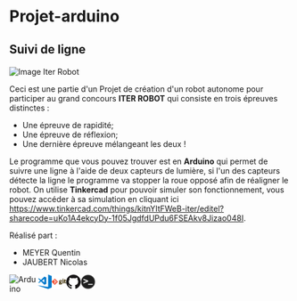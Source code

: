 Projet-arduino  
=
Suivi de ligne
-

<img align="center" alt="Image Iter Robot" width="400px" src="http://www.itercad.org/robots2018/tests_maquette.jpg"/>

Ceci est une partie d'un Projet de création d'un robot autonome pour participer au grand concours **ITER ROBOT** qui consiste en trois épreuves distinctes :
- Une épreuve de rapidité;
- Une épreuve de réflexion;
- Une dernière épreuve mélangeant les deux !


Le programme que vous pouvez trouver est en **Arduino** qui permet de suivre une ligne à l'aide de deux capteurs de lumière, si l'un des capteurs détecte la ligne le programme va stopper la roue opposé afin de réaligner le robot.
On utilise **Tinkercad** pour pouvoir simuler son fonctionnement, vous pouvez accéder à sa simulation en cliquant ici https://www.tinkercad.com/things/kitnYItFWeB-iter/editel?sharecode=uKo1A4ekcyDy-1f05JgdfdUPdu6FSEAkv8Jizao048I.

Réalisé part :

- MEYER Quentin
- JAUBERT Nicolas

<img align="left" alt="Arduino" width="50px" src="https://www.google.com/url?sa=i&url=https%3A%2F%2Ffr.wikipedia.org%2Fwiki%2FArduino&psig=AOvVaw2F00GX3PvVXcxS6OtCdyo_&ust=1610465229390000&source=images&cd=vfe&ved=0CAIQjRxqFwoTCKjh2tOYlO4CFQAAAAAdAAAAABAJ" />
<img align="left" alt="Visual Studio Code" width="26px" src="https://raw.githubusercontent.com/github/explore/80688e429a7d4ef2fca1e82350fe8e3517d3494d/topics/visual-studio-code/visual-studio-code.png" />
<img align="left" alt="Git" width="26px" src="https://raw.githubusercontent.com/github/explore/80688e429a7d4ef2fca1e82350fe8e3517d3494d/topics/git/git.png" />
<img align="left" alt="GitHub" width="26px" src="https://raw.githubusercontent.com/github/explore/78df643247d429f6cc873026c0622819ad797942/topics/github/github.png" />
<img align="left" alt="Terminal" width="26px" src="https://raw.githubusercontent.com/github/explore/80688e429a7d4ef2fca1e82350fe8e3517d3494d/topics/terminal/terminal.png" />

